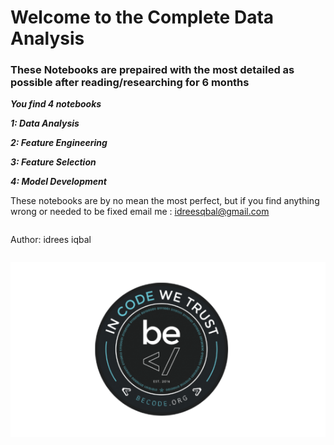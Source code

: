 # Welcome to the Complete Data Analysis

### These Notebooks are prepaired with the most detailed as possible after reading/researching for 6 months

***You find 4 notebooks***

***1: Data Analysis***

***2: Feature Engineering***

***3: Feature Selection***

***4: Model Development***

These notebooks are by no mean the most perfect, but if you find anything wrong or needed to be fixed
email me : idreesqbal@gmail.com

```python

```

Author: idrees iqbal


```python

```

![becode-4.png](becode-4.png)


```python

```
